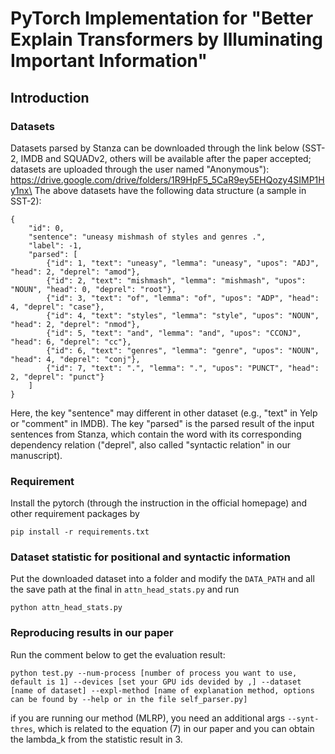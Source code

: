 # PyTorch Implementation for "Better Explain Transformers by Illuminating Important Information"

## Introduction

### Datasets 
Datasets parsed by Stanza can be downloaded through the link below (SST-2, IMDB and SQUADv2, others will be available after the paper accepted; datasets are uploaded through the user named "Anonymous"):
https://drive.google.com/drive/folders/1R9HpF5_5CaR9ey5EHQozy4SIMP1Hy1nx\
The above datasets have the following data structure (a sample in SST-2):
```
{
    "id": 0, 
    "sentence": "uneasy mishmash of styles and genres .", 
    "label": -1, 
    "parsed": [
        {"id": 1, "text": "uneasy", "lemma": "uneasy", "upos": "ADJ", "head": 2, "deprel": "amod"}, 
        {"id": 2, "text": "mishmash", "lemma": "mishmash", "upos": "NOUN", "head": 0, "deprel": "root"}, 
        {"id": 3, "text": "of", "lemma": "of", "upos": "ADP", "head": 4, "deprel": "case"}, 
        {"id": 4, "text": "styles", "lemma": "style", "upos": "NOUN", "head": 2, "deprel": "nmod"}, 
        {"id": 5, "text": "and", "lemma": "and", "upos": "CCONJ", "head": 6, "deprel": "cc"}, 
        {"id": 6, "text": "genres", "lemma": "genre", "upos": "NOUN", "head": 4, "deprel": "conj"}, 
        {"id": 7, "text": ".", "lemma": ".", "upos": "PUNCT", "head": 2, "deprel": "punct"}
    ]
}
```
Here, the key "sentence" may different in other dataset (e.g., "text" in Yelp or "comment" in IMDB). The key "parsed" is the parsed result of the input sentences from Stanza, which contain the word with its corresponding dependency relation ("deprel", also called "syntactic relation" in our manuscript).


### Requirement
Install the pytorch (through the instruction in the official homepage) and other requirement packages by
```
pip install -r requirements.txt
```


### Dataset statistic for positional and syntactic information
Put the downloaded dataset into a folder and modify the `DATA_PATH` and all the save path at the final in `attn_head_stats.py` and run
```
python attn_head_stats.py
```


### Reproducing results in our paper
Run the comment below to get the evaluation result:
```
python test.py --num-process [number of process you want to use, default is 1] --devices [set your GPU ids devided by ,] --dataset [name of dataset] --expl-method [name of explanation method, options can be found by --help or in the file self_parser.py]
```
if you are running our method (MLRP), you need an additional args `--synt-thres`, which is related to the equation (7) in our paper and you can obtain the lambda_k from the statistic result in 3.